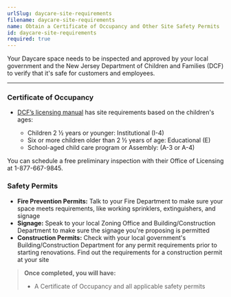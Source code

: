 ```yaml
---
urlSlug: daycare-site-requirements
filename: daycare-site-requirements
name: Obtain a Certificate of Occupancy and Other Site Safety Permits
id: daycare-site-requirements
required: true
---
```

Your Daycare space needs to be inspected and approved by your local government and the New Jersey Department of Children and Families (DCF) to verify that it's safe for customers and employees.

- - -

### Certificate of Occupancy

* [DCF’s licensing manual](https://www.nj.gov/dcf/providers/licensing/Understanding.Licensing.Packet.pdf) has site requirements based on the children's ages:  

  * Children 2 ½ years or younger: Institutional (I-4)  
  * Six or more children older than 2 ½ years of age: Educational (E)  
  * School-aged child care program or Assembly: (A-3 or A-4) 

[](https://www.nj.gov/dcf/providers/licensing/Understanding.Licensing.Packet.pdf)You can schedule a free preliminary inspection with their Office of Licensing at 1-877-667-9845.

### Safety Permits

* **Fire Prevention Permits:** Talk to your Fire Department to make sure your space meets requirements, like working sprinklers, extinguishers, and signage
* **Signage:** Speak to your local Zoning Office and Building/Construction Department to make sure the signage you're proposing is permitted
* **Construction Permits:** Check with your local government's Building/Construction Department for any permit requirements prior to starting renovations. Find out the requirements for a construction permit at your site

> **Once completed, you will have:**
>
> * A Certificate of Occupancy and all applicable safety permits